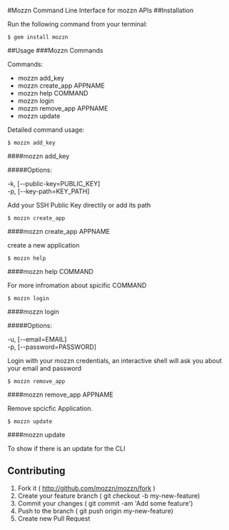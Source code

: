 #Mozzn
Command Line Interface for mozzn APIs
##Installation

Run the following command from your terminal:

    $ gem install mozzn

##Usage
###Mozzn Commands


Commands:
  - mozzn add_key             
  - mozzn create_app APPNAME  
  - mozzn help COMMAND        
  - mozzn login               
  - mozzn remove_app APPNAME  
  - mozzn update              

Detailed command usage: 

    $ mozzn add_key



####mozzn add_key

#####Options:
  -k, [--public-key=PUBLIC_KEY]  
  -p, [--key-path=KEY_PATH]      

Add your SSH Public Key directily or add its path

    $ mozzn create_app



####mozzn create_app APPNAME

create a new application

    $ mozzn help



####mozzn help COMMAND

For more infromation about spicific COMMAND

    $ mozzn login



####mozzn login

#####Options:
  -u, [--email=EMAIL]        
  -p, [--password=PASSWORD]  

Login with your mozzn credentials, an interactive shell will ask you about your email and password

    $ mozzn remove_app



####mozzn remove_app APPNAME

Remove spcicfic Application.

    $ mozzn update



####mozzn update

To show if there is an update for the CLI

## Contributing
1. Fork it ( http://github.com/mozzn/mozzn/fork )
2. Create your feature branch ( git checkout -b my-new-feature)
3. Commit your changes ( git commit -am 'Add some feature')
4. Push to the branch ( git push origin my-new-feature)
5. Create new Pull Request
